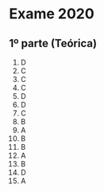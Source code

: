 # Exame 2020

## 1º parte (Teórica)

1. D
2. C
3. C
4. C
5. D
6. D
7. C
8. B
9. A
10. B
11. B
12. A
13. B
14. D
15. A
